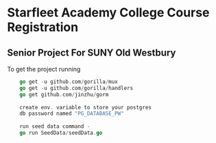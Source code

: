 # Starfleet Academy College Course Registration

## Senior Project For SUNY Old Westbury

To get the project running
```go 
    go get -u github.com/gorilla/mux
    go get -u github.com/gorilla/handlers
    go get github.com/jinzhu/gorm
    
    create env. variable to store your postgres 
    db password named "PG_DATABASE_PW"
    
    run seed data command -
    go run SeedData/seedData.go
```  

